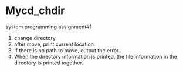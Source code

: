 # Mycd_chdir
system programming assignment#1

1. change directory.
2. after move, print current location.
3. If there is no path to move, output the error.
4. When the directory information is printed, the file information in the directory is printed together.
